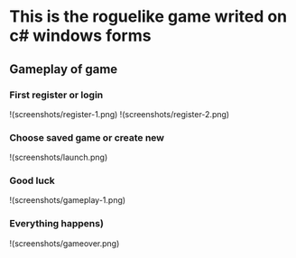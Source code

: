 # This is the roguelike game writed on c# windows forms

## Gameplay of game

### First register or login
!(screenshots/register-1.png)
!(screenshots/register-2.png)

### Choose saved game or create new
!(screenshots/launch.png)

### Good luck
!(screenshots/gameplay-1.png)

### Everything happens)
!(screenshots/gameover.png)

